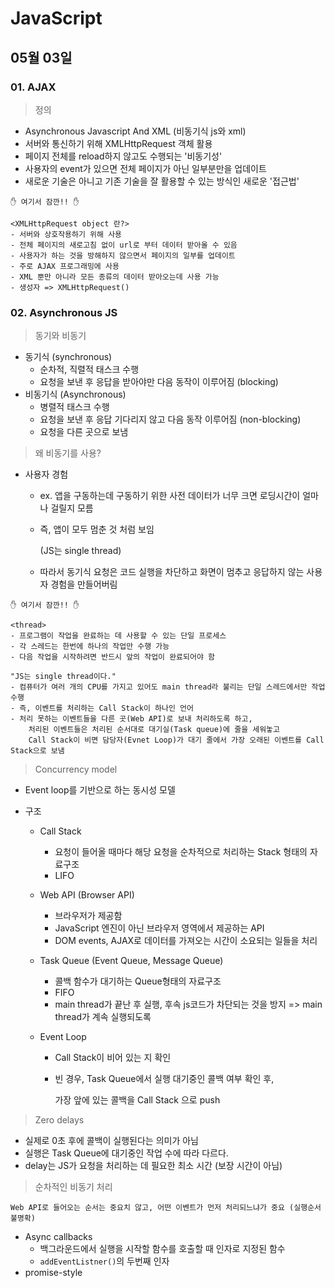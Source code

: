 # JavaScript

## 05월 03일

### 01. AJAX

> 정의

- Asynchronous Javascript And XML (비동기식 js와 xml)
- 서버와 통신하기 위해 XMLHttpRequest 객체 활용
- 페이지 전체를 reload하지 않고도 수행되는 '비동기성'
- 사용자의 event가 있으면 전체 페이지가 아닌 일부분만을 업데이트
- 새로운 기술은 아니고 기존 기술을 잘 활용할 수 있는 방식인 새로운 '접근법'

```text
✋ 여기서 잠깐!! ✋

<XMLHttpRequest object 란?>
- 서버와 상호작용하기 위해 사용
- 전체 페이지의 새로고침 없이 url로 부터 데이터 받아올 수 있음
- 사용자가 하는 것을 방해하지 않으면서 페이지의 일부를 업데이트
- 주로 AJAX 프로그래밍에 사용
- XML 뿐만 아니라 모든 종류의 데이터 받아오는데 사용 가능
- 생성자 => XMLHttpRequest()
```



### 02. Asynchronous JS

> 동기와 비동기

- 동기식 (synchronous)
  - 순차적, 직렬적 태스크 수행
  - 요청을 보낸 후 응답을 받아야만 다음 동작이 이루어짐 (blocking)
- 비동기식 (Asynchronous)
  - 병렬적 태스크 수행
  - 요청을 보낸 후 응답 기다리지 않고 다음 동작 이루어짐 (non-blocking)
  - 요청을 다른 곳으로 보냄



> 왜 비동기를 사용?

- 사용자 경험

  - ex. 앱을 구동하는데 구동하기 위한 사전 데이터가 너무 크면 로딩시간이 얼마나 걸릴지 모름

  - 즉, 앱이 모두 멈춘 것 처럼 보임

    (JS는 single thread)

  - 따라서 동기식 요청은 코드 실행을 차단하고 화면이 멈추고 응답하지 않는 사용자 경험을 만들어버림

```text
✋ 여기서 잠깐!! ✋

<thread>
- 프로그램이 작업을 완료하는 데 사용할 수 있는 단일 프로세스
- 각 스레드는 한번에 하나의 작업만 수행 가능
- 다음 작업을 시작하려면 반드시 앞의 작업이 완료되어야 함

"JS는 single thread이다."
- 컴퓨터가 여러 개의 CPU를 가지고 있어도 main thread라 불리는 단일 스레드에서만 작업 수행
- 즉, 이벤트를 처리하는 Call Stack이 하나인 언어
- 처리 못하는 이벤트들을 다른 곳(Web API)로 보내 처리하도록 하고,
	처리된 이벤트들은 처리된 순서대로 대기실(Task queue)에 줄을 세워놓고
	Call Stack이 비면 담당자(Evnet Loop)가 대기 줄에서 가장 오래된 이벤트를 Call Stack으로 보냄
```



> Concurrency model

- Event loop를 기반으로 하는 동시성 모델

- 구조

  - Call Stack

    - 요청이 들어올 때마다 해당 요청을 순차적으로 처리하는 Stack 형태의 자료구조
    - LIFO

  - Web API (Browser API)

    - 브라우저가 제공함
    - JavaScript 엔진이 아닌 브라우저 영역에서 제공하는 API
    - DOM events, AJAX로 데이터를 가져오는 시간이 소요되는 일들을 처리

  - Task Queue (Event Queue, Message Queue)

    - 콜백 함수가 대기하는 Queue형태의 자료구조
    - FIFO
    - main thread가 끝난 후 실행, 후속 js코드가 차단되는 것을 방지 => main thread가 계속 실행되도록

  - Event Loop

    - Call Stack이 비어 있는 지 확인

    - 빈 경우, Task Queue에서 실행 대기중인 콜백 여부 확인 후,

      가장 앞에 있는 콜백을 Call Stack 으로 push



> Zero delays

- 실제로 0초 후에 콜백이 실행된다는 의미가 아님
- 실행은 Task Queue에 대기중인 작업 수에 따라 다르다.
- delay는 JS가 요청을 처리하는 데 필요한 최소 시간 (보장 시간이 아님)



> 순차적인 비동기 처리

`Web API로 들어오는 순서는 중요치 않고, 어떤 이벤트가 먼저 처리되느냐가 중요 (실행순서 불명확)`

- Async callbacks
  - 백그라운드에서 실행을 시작할 함수를 호출할 때 인자로 지정된 함수
  - `addEventListner()`의 두번째 인자
- promise-style